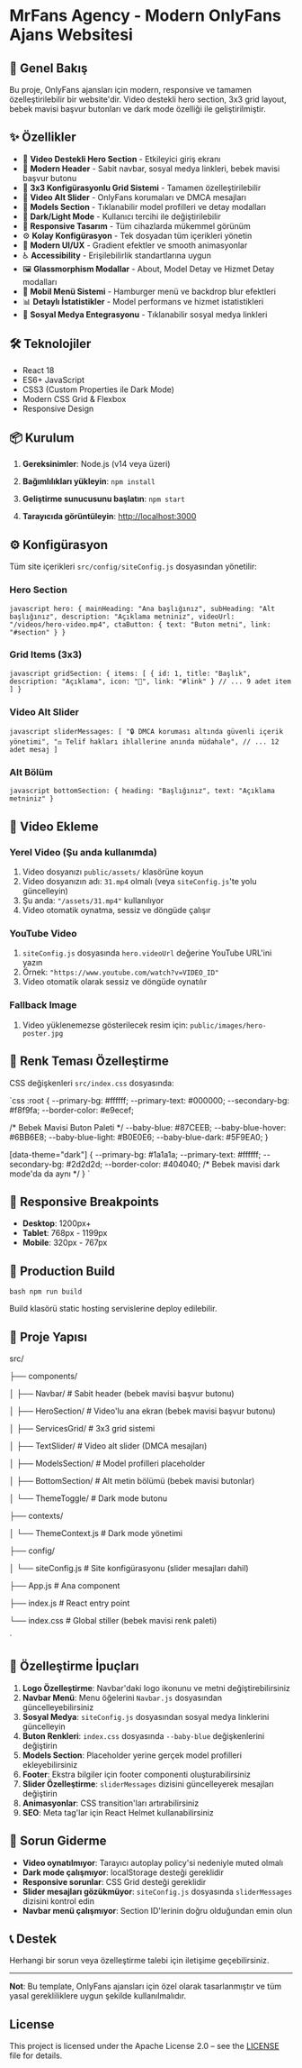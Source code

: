 # MrFans Agency - Modern OnlyFans Ajans Websitesi

## 🚀 Genel Bakış

Bu proje, OnlyFans ajansları için modern, responsive ve tamamen özelleştirilebilir bir website'dir. Video destekli hero section, 3x3 grid layout, bebek mavisi başvur butonları ve dark mode özelliği ile geliştirilmiştir.

## ✨ Özellikler

- 🎥 **Video Destekli Hero Section** - Etkileyici giriş ekranı
- 🧭 **Modern Header** - Sabit navbar, sosyal medya linkleri, bebek mavisi başvur butonu
- 🎯 **3x3 Konfigürasyonlu Grid Sistemi** - Tamamen özelleştirilebilir
- 📱 **Video Alt Slider** - OnlyFans korumaları ve DMCA mesajları
- 👥 **Models Section** - Tıklanabilir model profilleri ve detay modalları
- 🌙 **Dark/Light Mode** - Kullanıcı tercihi ile değiştirilebilir
- 📱 **Responsive Tasarım** - Tüm cihazlarda mükemmel görünüm
- ⚙️ **Kolay Konfigürasyon** - Tek dosyadan tüm içerikleri yönetin
- 🎨 **Modern UI/UX** - Gradient efektler ve smooth animasyonlar
- ♿ **Accessibility** - Erişilebilirlik standartlarına uygun
- 🖼️ **Glassmorphism Modallar** - About, Model Detay ve Hizmet Detay modalları
- 📱 **Mobil Menü Sistemi** - Hamburger menü ve backdrop blur efektleri
- 📊 **Detaylı İstatistikler** - Model performans ve hizmet istatistikleri
- 🔗 **Sosyal Medya Entegrasyonu** - Tıklanabilir sosyal medya linkleri

## 🛠️ Teknolojiler

- React 18
- ES6+ JavaScript
- CSS3 (Custom Properties ile Dark Mode)
- Modern CSS Grid & Flexbox
- Responsive Design

## 📦 Kurulum

1. **Gereksinimler**: Node.js (v14 veya üzeri)

2. **Bağımlılıkları yükleyin**:
   `
   npm install
   `

3. **Geliştirme sunucusunu başlatın**:
   `
   npm start
   `

4. **Tarayıcıda görüntüleyin**: [http://localhost:3000](http://localhost:3000)

## ⚙️ Konfigürasyon

Tüm site içerikleri `src/config/siteConfig.js` dosyasından yönetilir:

### Hero Section
`javascript
hero: {
  mainHeading: "Ana başlığınız",
  subHeading: "Alt başlığınız",
  description: "Açıklama metniniz",
  videoUrl: "/videos/hero-video.mp4",
  ctaButton: {
    text: "Buton metni",
    link: "#section"
  }
}
`

### Grid Items (3x3)
`javascript
gridSection: {
  items: [
    {
      id: 1,
      title: "Başlık",
      description: "Açıklama",
      icon: "🎯",
      link: "#link"
    }
    // ... 9 adet item
  ]
}
`

### Video Alt Slider
`javascript
sliderMessages: [
  "🔒 DMCA koruması altında güvenli içerik yönetimi",
  "⚖️ Telif hakları ihlallerine anında müdahale",
  // ... 12 adet mesaj
]
`

### Alt Bölüm
`javascript
bottomSection: {
  heading: "Başlığınız",
  text: "Açıklama metniniz"
}
`

## 🎥 Video Ekleme

### Yerel Video (Şu anda kullanımda)
1. Video dosyanızı `public/assets/` klasörüne koyun
2. Video dosyanızın adı: `31.mp4` olmalı (veya `siteConfig.js`'te yolu güncelleyin)
3. Şu anda: `"/assets/31.mp4"` kullanılıyor
4. Video otomatik oynatma, sessiz ve döngüde çalışır

### YouTube Video
1. `siteConfig.js` dosyasında `hero.videoUrl` değerine YouTube URL'ini yazın
2. Örnek: `"https://www.youtube.com/watch?v=VIDEO_ID"`
3. Video otomatik olarak sessiz ve döngüde oynatılır

### Fallback Image
1. Video yüklenemezse gösterilecek resim için: `public/images/hero-poster.jpg`

## 🎨 Renk Teması Özelleştirme

CSS değişkenleri `src/index.css` dosyasında:

`css
:root {
  --primary-bg: #ffffff;
  --primary-text: #000000;
  --secondary-bg: #f8f9fa;
  --border-color: #e9ecef;
  
  /* Bebek Mavisi Buton Paleti */
  --baby-blue: #87CEEB;
  --baby-blue-hover: #6BB6E8;
  --baby-blue-light: #B0E0E6;
  --baby-blue-dark: #5F9EA0;
}

[data-theme="dark"] {
  --primary-bg: #1a1a1a;
  --primary-text: #ffffff;
  --secondary-bg: #2d2d2d;
  --border-color: #404040;
  /* Bebek mavisi dark mode'da da aynı */
}
`

## 📱 Responsive Breakpoints

- **Desktop**: 1200px+
- **Tablet**: 768px - 1199px
- **Mobile**: 320px - 767px

## 🚀 Production Build

`bash
npm run build
`

Build klasörü static hosting servislerine deploy edilebilir.

## 📁 Proje Yapısı

src/

├── components/

│   ├── Navbar/               # Sabit header (bebek mavisi başvur butonu)

│   ├── HeroSection/          # Video'lu ana ekran (bebek mavisi başvur butonu)

│   ├── ServicesGrid/         # 3x3 grid sistemi

│   ├── TextSlider/           # Video alt slider (DMCA mesajları)

│   ├── ModelsSection/        # Model profilleri placeholder

│   ├── BottomSection/        # Alt metin bölümü (bebek mavisi butonlar)

│   └── ThemeToggle/          # Dark mode butonu

├── contexts/

│   └── ThemeContext.js       # Dark mode yönetimi

├── config/

│   └── siteConfig.js         # Site konfigürasyonu (slider mesajları dahil)

├── App.js                    # Ana component

├── index.js                  # React entry point

└── index.css                 # Global stiller (bebek mavisi renk paleti)

`

## 🔧 Özelleştirme İpuçları

1. **Logo Özelleştirme**: Navbar'daki logo ikonunu ve metni değiştirebilirsiniz
2. **Navbar Menü**: Menu öğelerini `Navbar.js` dosyasından güncelleyebilirsiniz
3. **Sosyal Medya**: `siteConfig.js` dosyasından sosyal medya linklerini güncelleyin
4. **Buton Renkleri**: `index.css` dosyasında `--baby-blue` değişkenlerini değiştirin
5. **Models Section**: Placeholder yerine gerçek model profilleri ekleyebilirsiniz
6. **Footer**: Ekstra bilgiler için footer componenti oluşturabilirsiniz
7. **Slider Özelleştirme**: `sliderMessages` dizisini güncelleyerek mesajları değiştirin
8. **Animasyonlar**: CSS transition'ları artırabilirsiniz
9. **SEO**: Meta tag'lar için React Helmet kullanabilirsiniz

## 🐛 Sorun Giderme

- **Video oynatılmıyor**: Tarayıcı autoplay policy'si nedeniyle muted olmalı
- **Dark mode çalışmıyor**: localStorage desteği gereklidir
- **Responsive sorunlar**: CSS Grid desteği gereklidir
- **Slider mesajları gözükmüyor**: `siteConfig.js` dosyasında `sliderMessages` dizisini kontrol edin
- **Navbar menü çalışmıyor**: Section ID'lerinin doğru olduğundan emin olun

## 📞 Destek

Herhangi bir sorun veya özelleştirme talebi için iletişime geçebilirsiniz.

---

**Not**: Bu template, OnlyFans ajansları için özel olarak tasarlanmıştır ve tüm yasal gerekliliklere uygun şekilde kullanılmalıdır. 


## License

This project is licensed under the Apache License 2.0 – see the [LICENSE](./LICENSE) file for details.
